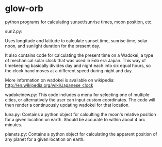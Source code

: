 # glow-orb
python programs for calculating sunset/sunrise times, moon position, etc.

sun2.py:

Uses longitude and latitude to calculate sunset time, sunrise time, solar noon,
and sunlight duration for the present day.

It also contains code for calculating the present time on a Wadokei, a
type of mechanical solar clock that was used in Edo era Japan. This way
of timekeeping basically divides day and night each into six equal
hours, so the clock hand moves at a different speed during night and
day.

More information on wadokei is available on wikipedia:
http://en.wikipedia.org/wiki/Japanese_clock

wadokeinew.py:
This code includes a menu for selecting one of multiple cities, or alternatively the user can input custom coordinates. The code will then render a continuously updating wadokei for that location.

luna.py:
Contains a python object for calculting the moon's relative position for a given location on earth. Should be accurate to within about 4 arc minutes.

planets.py:
Contains a python object for calculating the apparent position of any planet for a given location on earth.
